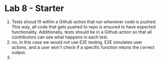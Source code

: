 # Lab 8 - Starter

1) Tests shoud fit within a Github action that run whenever code is pushed. This way, all code that gets pushed to repo is ensured to have expected functionality. Additionally, tests should be in a Github action so that all contributors can see what happens in each test.
2) no, in this case we would not use E2E testing. E2E simulates user actions, and a user won't check if a specific function retuns the correct output.
3) 